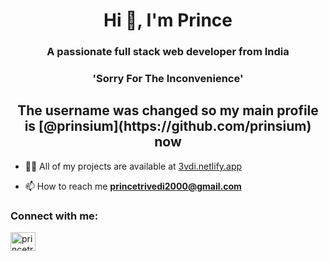 <h1 align="center">Hi 👋, I'm Prince</h1>
<h3 align="center">A passionate full stack web developer from India</h3>

<h3 align="center"> 'Sorry For The Inconvenience' </h3>
<h2 align="center"> The username was changed so my main profile is [@prinsium](https://github.com/prinsium) now </h2>

- 👨‍💻 All of my projects are available at [3vdi.netlify.app](https://3vdi.netlify.app)

- 📫 How to reach me **princetrivedi2000@gmail.com**

<h3 align="left">Connect with me:</h3>
<p align="left">
<a href="https://linkedin.com/in/princetrivedi" target="blank"><img align="center" src="https://raw.githubusercontent.com/rahuldkjain/github-profile-readme-generator/master/src/images/icons/Social/linked-in-alt.svg" alt="princetrivedi" height="30" width="40" /></a>
</p>
